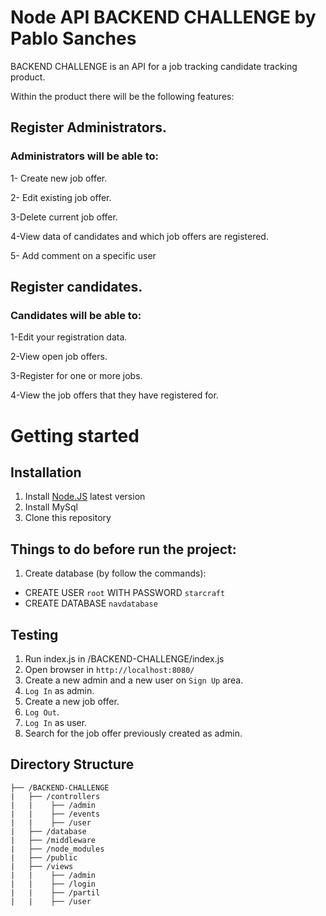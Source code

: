 # Node API BACKEND CHALLENGE by Pablo Sanches

BACKEND CHALLENGE is an API for a job tracking candidate tracking product.

Within the product there will be the following features:

## Register Administrators.
 
### Administrators will be able to:

1- Create new job offer.

2- Edit existing job offer.

3-Delete current job offer.

4-View data of candidates and which job offers are registered.

5- Add comment on a specific user
 

## Register candidates.

### Candidates will be able to:

1-Edit your registration data.

2-View open job offers.

3-Register for one or more jobs.

4-View the job offers that they have registered for.

# Getting started

## Installation

1. Install [Node.JS](https://nodejs.org/en/download/package-manager/) latest version
2. Install MySql
2. Clone this repository



## Things to do before run the project:

1. Create database (by follow the commands):
  - CREATE USER `root` WITH PASSWORD `starcraft`
  - CREATE DATABASE `navdatabase` 
 


## Testing
1. Run index.js in /BACKEND-CHALLENGE/index.js
2. Open browser in `http://localhost:8080/`
3. Create a new admin and a new user on `Sign Up` area.
4. `Log In` as admin.
5. Create a new job offer.
6. `Log Out`. 
7. `Log In` as user.
8.  Search for  the job offer previously created as admin.
 

## Directory Structure

```
├── /BACKEND-CHALLENGE
|   ├── /controllers
|   |    ├── /admin
|   |    ├── /events
|   |    ├── /user
|   ├── /database
|   ├── /middleware
|   ├── /node_modules
|   ├── /public
|   ├── /views
|   |    ├── /admin
|   |    ├── /login
|   |    ├── /partil
|   |    ├── /user

```

